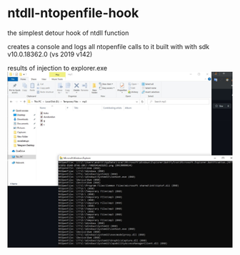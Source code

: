 # ntdll-ntopenfile-hook
the simplest detour hook of ntdll function

creates a console and logs all ntopenfile calls to it
built with with sdk v10.0.18362.0 (vs 2019 v142)

results of injection to explorer.exe
![alt text](https://github.com/Dess1e/ntdll-ntopenfile-hook/blob/main/img.jpg "img")
